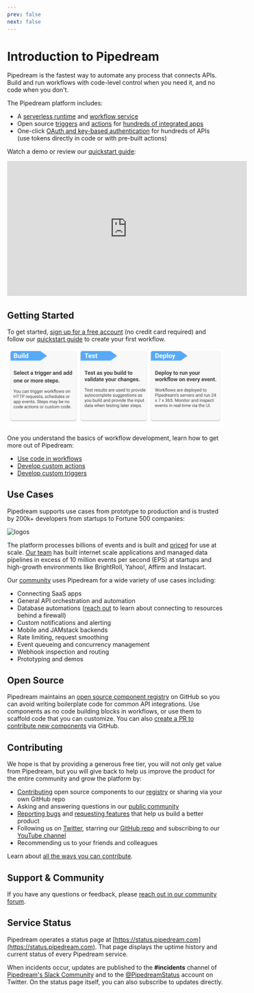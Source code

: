 ```yaml
---
prev: false
next: false
---
```


# Introduction to Pipedream

Pipedream is the fastest way to automate any process that connects APIs. Build and run workflows with code-level control when you need it, and no code when you don't. 

The Pipedream platform includes:

- A [serverless runtime](/code/) and [workflow service](/workflows/)
- Open source [triggers](/workflows/steps/triggers/) and [actions](/components#actions) for [hundreds of integrated apps](https://pipedream.com/explore/)
- One-click [OAuth and key-based authentication](/connected-accounts/) for hundreds of APIs (use tokens directly in code or with pre-built actions)

Watch a demo or review our [quickstart guide](/quickstart/):

<iframe width="560" height="315" src="https://www.youtube.com/embed/pRHsQyyfYl0" title="Introduction to Pipedream" frameborder="0" allow="accelerometer; clipboard-write; encrypted-media; gyroscope; picture-in-picture" allowfullscreen></iframe>

## Getting Started

To get started, [sign up for a free account](https://pipedream.com/auth/signup) (no credit card required) and follow our [quickstart guide](/quickstart/) to create your first workflow.

![build, test,deploy](./images/getting-started5.png)

One you understand the basics of workflow development, learn how to get more out of Pipedream:

- [Use code in workflows](/code/) 
- [Develop custom actions](/components/quickstart/nodejs/actions/) 
- [Develop custom triggers](/components/quickstart/nodejs/sources/)

## Use Cases

Pipedream supports use cases from prototype to production and is trusted by 200k+ developers from startups to Fortune 500 companies:

![logos](https://res.cloudinary.com/pipedreamin/image/upload/v1612919944/homepage/logos_kcbviz.png)

The platform processes billions of events and is built and [priced](https://pipedream.com/pricing/) for use at scale. [Our team](https://pipedream.com/about) has built internet scale applications and managed data pipelines in excess of 10 million events per second (EPS) at startups and high-growth environments like BrightRoll, Yahoo!, Affirm and Instacart. 

Our [community](https://pipedream.com/community) uses Pipedream for a wide variety of use cases including:

- Connecting SaaS apps
- General API orchestration and automation
- Database automations ([reach out](https://pipedream.com/community) to learn about connecting to resources behind a firewall)
- Custom notifications and alerting
- Mobile and JAMstack backends
- Rate limiting, request smoothing
- Event queueing and concurrency management
- Webhook inspection and routing
- Prototyping and demos

## Open Source

Pipedream maintains an [open source component registry](https://github.com/pipedreamhq/pipedream/) on GitHub so you can avoid writing boilerplate code for common API integrations. Use components as no code building blocks in workflows, or use them to scaffold code that you can customize. You can also [create a PR to contribute new components](/components/guidelines/#process) via GitHub.

## Contributing

We hope is that by providing a generous free tier, you will not only get value from Pipedream, but you will give back to help us improve the product for the entire community and grow the platform by:

- [Contributing](/components/guidelines/) open source components to our [registry](https://github.com/pipedreamhq/pipedream) or sharing via your own GitHub repo
- Asking and answering questions in our [public community](https://pipedream.com/community/)
- [Reporting bugs](https://pipedream.com/community/c/bugs/9) and [requesting features](https://github.com/PipedreamHQ/pipedream/issues/new?assignees=&labels=enhancement&template=feature_request.md&title=%5BFEATURE%5D+) that help us build a better product
- Following us on [Twitter](https://twitter.com/pipedream), starring our [GitHub repo](https://github.com/PipedreamHQ/pipedream) and subscribing to our [YouTube channel](https://www.youtube.com/c/pipedreamhq)
- Recommending us to your friends and colleagues

Learn about [all the ways you can contribute](https://pipedream.com/contributing).

## Support & Community

If you have any questions or feedback, please [reach out in our community forum](https://pipedream.com/community).

## Service Status

Pipedream operates a status page at [https://status.pipedream.com](https://status.pipedream.com). That page displays the uptime history and current status of every Pipedream service.

When incidents occur, updates are published to the **#incidents** channel of [Pipedream's Slack Community](https://pipedream.com/support) and to the [@PipedreamStatus](https://twitter.com/PipedreamStatus) account on Twitter. On the status page itself, you can also subscribe to updates directly.
